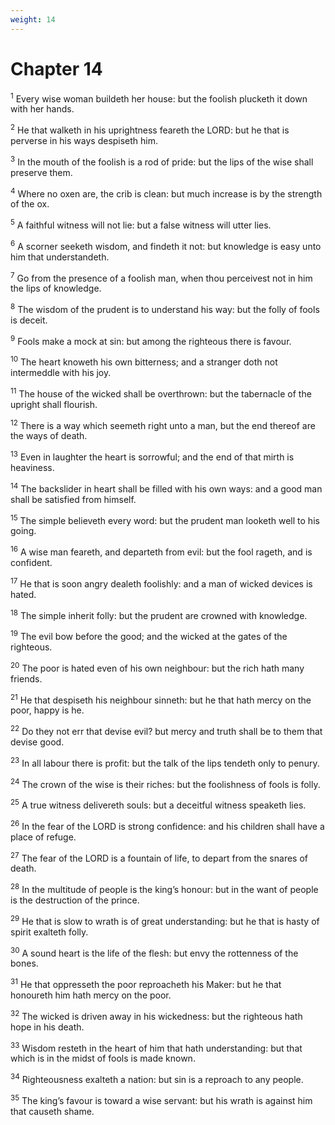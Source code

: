 ```yaml
---
weight: 14
---
```


# Chapter 14

<sup>1</sup> Every wise woman buildeth her house: but the foolish plucketh it down with her hands. 

<sup>2</sup> He that walketh in his uprightness feareth the LORD: but he that is perverse in his ways despiseth him. 

<sup>3</sup> In the mouth of the foolish is a rod of pride: but the lips of the wise shall preserve them. 

<sup>4</sup> Where no oxen are, the crib is clean: but much increase is by the strength of the ox. 

<sup>5</sup> A faithful witness will not lie: but a false witness will utter lies. 

<sup>6</sup> A scorner seeketh wisdom, and findeth it not: but knowledge is easy unto him that understandeth. 

<sup>7</sup> Go from the presence of a foolish man, when thou perceivest not in him the lips of knowledge. 

<sup>8</sup> The wisdom of the prudent is to understand his way: but the folly of fools is deceit. 

<sup>9</sup> Fools make a mock at sin: but among the righteous there is favour. 

<sup>10</sup> The heart knoweth his own bitterness; and a stranger doth not intermeddle with his joy. 

<sup>11</sup> The house of the wicked shall be overthrown: but the tabernacle of the upright shall flourish. 

<sup>12</sup> There is a way which seemeth right unto a man, but the end thereof are the ways of death. 

<sup>13</sup> Even in laughter the heart is sorrowful; and the end of that mirth is heaviness. 

<sup>14</sup> The backslider in heart shall be filled with his own ways: and a good man shall be satisfied from himself. 

<sup>15</sup> The simple believeth every word: but the prudent man looketh well to his going. 

<sup>16</sup> A wise man feareth, and departeth from evil: but the fool rageth, and is confident. 

<sup>17</sup> He that is soon angry dealeth foolishly: and a man of wicked devices is hated. 

<sup>18</sup> The simple inherit folly: but the prudent are crowned with knowledge. 

<sup>19</sup> The evil bow before the good; and the wicked at the gates of the righteous. 

<sup>20</sup> The poor is hated even of his own neighbour: but the rich hath many friends. 

<sup>21</sup> He that despiseth his neighbour sinneth: but he that hath mercy on the poor, happy is he. 

<sup>22</sup> Do they not err that devise evil? but mercy and truth shall be to them that devise good. 

<sup>23</sup> In all labour there is profit: but the talk of the lips tendeth only to penury. 

<sup>24</sup> The crown of the wise is their riches: but the foolishness of fools is folly. 

<sup>25</sup> A true witness delivereth souls: but a deceitful witness speaketh lies. 

<sup>26</sup> In the fear of the LORD is strong confidence: and his children shall have a place of refuge. 

<sup>27</sup> The fear of the LORD is a fountain of life, to depart from the snares of death. 

<sup>28</sup> In the multitude of people is the king’s honour: but in the want of people is the destruction of the prince. 

<sup>29</sup> He that is slow to wrath is of great understanding: but he that is hasty of spirit exalteth folly. 

<sup>30</sup> A sound heart is the life of the flesh: but envy the rottenness of the bones. 

<sup>31</sup> He that oppresseth the poor reproacheth his Maker: but he that honoureth him hath mercy on the poor. 

<sup>32</sup> The wicked is driven away in his wickedness: but the righteous hath hope in his death. 

<sup>33</sup> Wisdom resteth in the heart of him that hath understanding: but that which is in the midst of fools is made known. 

<sup>34</sup> Righteousness exalteth a nation: but sin is a reproach to any people. 

<sup>35</sup> The king’s favour is toward a wise servant: but his wrath is against him that causeth shame. 


